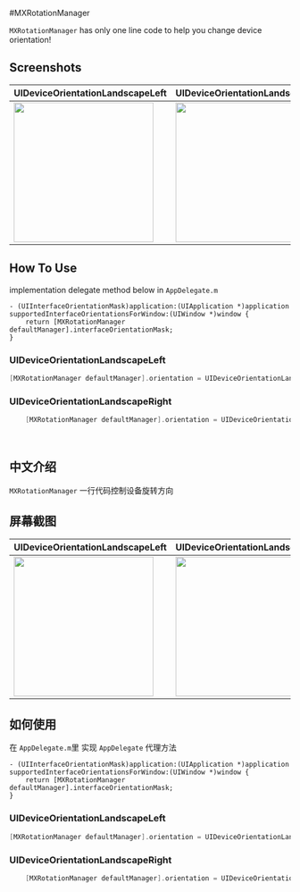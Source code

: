 #MXRotationManager

`MXRotationManager` has only one line code to help you change device orientation!

## Screenshots

UIDeviceOrientationLandscapeLeft | UIDeviceOrientationLandscapeRight |
---|----|
<image src="https://user-images.githubusercontent.com/38175174/49078668-946df980-f279-11e8-84f7-def115279855.gif" width="250">|<image src="https://user-images.githubusercontent.com/38175174/49078734-bebfb700-f279-11e8-8650-8e0e36f13bc7.gif" width="250">|



## How To Use

implementation delegate method below in `AppDelegate.m`
```
- (UIInterfaceOrientationMask)application:(UIApplication *)application supportedInterfaceOrientationsForWindow:(UIWindow *)window {
    return [MXRotationManager defaultManager].interfaceOrientationMask;
}
```
 
### UIDeviceOrientationLandscapeLeft

``` Objective-C
[MXRotationManager defaultManager].orientation = UIDeviceOrientationLandscapeLeft;
```

### UIDeviceOrientationLandscapeRight

``` Objective-C
    [MXRotationManager defaultManager].orientation = UIDeviceOrientationLandscapeRight;
```

<br/>

## 中文介绍

`MXRotationManager` 一行代码控制设备旋转方向

## 屏幕截图

UIDeviceOrientationLandscapeLeft | UIDeviceOrientationLandscapeRight |
---|----|
<image src="https://user-images.githubusercontent.com/38175174/49078668-946df980-f279-11e8-84f7-def115279855.gif" width="250">|<image src="https://user-images.githubusercontent.com/38175174/49078734-bebfb700-f279-11e8-8650-8e0e36f13bc7.gif" width="250">|


## 如何使用

在 `AppDelegate.m`里 实现 `AppDelegate` 代理方法
```
- (UIInterfaceOrientationMask)application:(UIApplication *)application supportedInterfaceOrientationsForWindow:(UIWindow *)window {
    return [MXRotationManager defaultManager].interfaceOrientationMask;
}
```
 
### UIDeviceOrientationLandscapeLeft

``` Objective-C
[MXRotationManager defaultManager].orientation = UIDeviceOrientationLandscapeLeft;
```
### UIDeviceOrientationLandscapeRight

``` Objective-C
    [MXRotationManager defaultManager].orientation = UIDeviceOrientationLandscapeRight;

